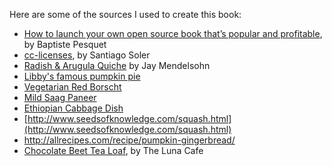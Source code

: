 Here are some of the sources I used to create this book:

* [How to launch your own open source book that’s popular and profitable](https://www.freecodecamp.org/news/taking-off-the-successful-launch-of-an-open-source-book-7553a2262898/), by Baptiste Pesquet
* [cc-licenses](https://github.com/santisoler/cc-licenses), by Santiago Soler
* [Radish & Arugula Quiche](http://www.stargazerhollow.com/recipes/radish-arugula-quiche-recipe-of-the-week/) by Jay Mendelsohn
* [Libby's famous pumpkin pie](https://www.verybestbaking.com/libbys/recipes/libby-s-famous-pumpkin-pie/)
* [Vegetarian Red Borscht](https://cooking.nytimes.com/recipes/1019972-vegetarian-red-borscht)
* [Mild Saag Paneer](http://allrecipes.com/recipe/authentic-saag-paneer/)
* [Ethiopian Cabbage Dish](http://allrecipes.com/recipe/ethiopian-cabbage-dish/)
* [http://www.seedsofknowledge.com/squash.html](http://www.seedsofknowledge.com/squash.html)
* http://allrecipes.com/recipe/pumpkin-gingerbread/
* [Chocolate Beet Tea Loaf](https://thelunacafe.com/heavenly-chocolate-beet-tea-loaf/), by The Luna Cafe

